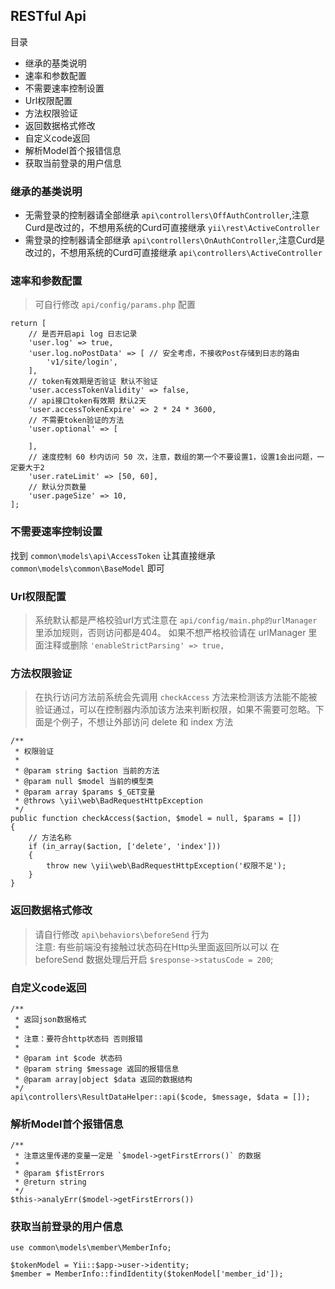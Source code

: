 ## RESTful Api

目录

- 继承的基类说明
- 速率和参数配置
- 不需要速率控制设置
- Url权限配置
- 方法权限验证
- 返回数据格式修改
- 自定义code返回
- 解析Model首个报错信息
- 获取当前登录的用户信息

### 继承的基类说明

- 无需登录的控制器请全部继承 `api\controllers\OffAuthController`,注意Curd是改过的，不想用系统的Curd可直接继承 `yii\rest\ActiveController`
- 需登录的控制器请全部继承 `api\controllers\OnAuthController`,注意Curd是改过的，不想用系统的Curd可直接继承 `api\controllers\ActiveController`

### 速率和参数配置

> 可自行修改 `api/config/params.php` 配置

```
return [
    // 是否开启api log 日志记录
    'user.log' => true,
    'user.log.noPostData' => [ // 安全考虑，不接收Post存储到日志的路由
        'v1/site/login',
    ],
    // token有效期是否验证 默认不验证
    'user.accessTokenValidity' => false,
    // api接口token有效期 默认2天
    'user.accessTokenExpire' => 2 * 24 * 3600,
    // 不需要token验证的方法
    'user.optional' => [

    ],
    // 速度控制 60 秒内访问 50 次，注意，数组的第一个不要设置1，设置1会出问题，一定要大于2
    'user.rateLimit' => [50, 60],
    // 默认分页数量
    'user.pageSize' => 10,
];
```

### 不需要速率控制设置

找到 `common\models\api\AccessToken` 让其直接继承 `common\models\common\BaseModel` 即可

### Url权限配置

> 系统默认都是严格校验url方式注意在 `api/config/main.php的urlManager`里添加规则，否则访问都是404。
> 如果不想严格校验请在 urlManager 里面注释或删除 `'enableStrictParsing' => true,`

### 方法权限验证

> 在执行访问方法前系统会先调用 `checkAccess` 方法来检测该方法能不能被验证通过，可以在控制器内添加该方法来判断权限，如果不需要可忽略。下面是个例子，不想让外部访问 delete 和 index 方法

```
/**
 * 权限验证
 *
 * @param string $action 当前的方法
 * @param null $model 当前的模型类
 * @param array $params $_GET变量
 * @throws \yii\web\BadRequestHttpException
 */
public function checkAccess($action, $model = null, $params = [])
{
    // 方法名称
    if (in_array($action, ['delete', 'index']))
    {
        throw new \yii\web\BadRequestHttpException('权限不足');
    }
}
```

### 返回数据格式修改

> 请自行修改 `api\behaviors\beforeSend` 行为  
> 注意: 有些前端没有接触过状态码在Http头里面返回所以可以 在 beforeSend 数据处理后开启 `$response->statusCode = 200`;

### 自定义code返回

```
/**
 * 返回json数据格式
 *
 * 注意：要符合http状态码 否则报错
 * 
 * @param int $code 状态码
 * @param string $message 返回的报错信息
 * @param array|object $data 返回的数据结构
 */
api\controllers\ResultDataHelper::api($code, $message, $data = []);
```

### 解析Model首个报错信息

```
/**
 * 注意这里传递的变量一定是 `$model->getFirstErrors()` 的数据
 *
 * @param $fistErrors
 * @return string
 */
$this->analyErr($model->getFirstErrors())
```

### 获取当前登录的用户信息

```
use common\models\member\MemberInfo;

$tokenModel = Yii::$app->user->identity;
$member = MemberInfo::findIdentity($tokenModel['member_id']);
```
